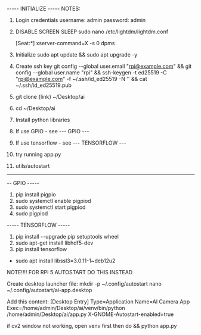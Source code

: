 ----- INITIALIZE -----
NOTES:

1. Login credentials
   username: admin
   password: admin

2. DISABLE SCREEN SLEEP
   sudo nano /etc/lightdm/lightdm.conf

   [Seat:*]
   xserver-command=X -s 0 dpms

7. Initialize
   sudo apt update && sudo apt upgrade -y
   
2. Create ssh key
   git config --global user.email "rpi@example.com" && git config --global user.name "rpi" && ssh-keygen -t ed25519 -C "rpi@example.com" -f ~/.ssh/id_ed25519 -N '' && cat ~/.ssh/id_ed25519.pub

3. git clone {link} ~/Desktop/ai

4. cd ~/Desktop/ai





8. Install python libraries

9. If use GPIO - see --- GPIO ---
10. If use tensorflow - see --- TENSORFLOW ---

11. try running app.py

12. utils/autostart

---

-- GPIO -----

1. pip install pigpio
2. sudo systemctl enable pigpiod
3. sudo systemctl start pigpiod
4. sudo pigpiod

----- TENSORFLOW -----

1. pip install --upgrade pip setuptools wheel
2. sudo apt-get install libhdf5-dev
3. pip install tensorflow

- sudo apt install libssl3=3.0.11-1~deb12u2

NOTE!!!!
FOR RPI 5 AUTOSTART DO THIS INSTEAD

Create desktop launcher file:
mkdir -p ~/.config/autostart
nano ~/.config/autostart/ai-app.desktop

Add this content:
[Desktop Entry]
Type=Application
Name=AI Camera App
Exec=/home/admin/Desktop/ai/venv/bin/python /home/admin/Desktop/ai/app.py
X-GNOME-Autostart-enabled=true

if cv2 window not working, open venv first then do && python app.py
